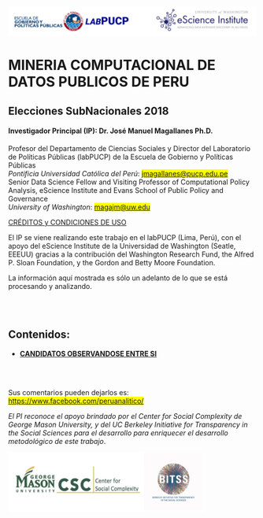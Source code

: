 <a href="https://escience.washington.edu/research-project/opening-data-peru/">
<img src="https://github.com/ERMPeru/elecciones2016/raw/master/headerLogo.png" width="1000"></a>

# MINERIA COMPUTACIONAL DE DATOS PUBLICOS DE PERU
## Elecciones SubNacionales 2018

#### **Investigador Principal (IP): Dr. José Manuel Magallanes Ph.D.**<br>
Profesor del Departamento de Ciencias Sociales y Director del Laboratorio de Políticas Públicas (labPUCP) de la Escuela de Gobierno y Políticas Públicas<br>
*Pontificia Universidad Católica del Perú*:
<span style="background-color: #FFFF00">jmagallanes@pucp.edu.pe</span>
<br>
Senior Data Science Fellow and Visiting Professor of Computational Policy Analysis, eScience Institute and Evans School of Public Policy and Governance<br>
*University of Washington*:
<span style="background-color: #FFFF00">magajm@uw.edu</span>

<a href="https://rawgit.com/projectsUW/peru2016elections/master/Credits.html" target="_blank">CRÉDITOS y CONDICIONES DE USO</a>

El IP se viene realizando este trabajo en el labPUCP (Lima, Perú),  con el apoyo del eScience Institute de la Universidad de Washington (Seatle, EEEUU) gracias a la contribución del Washington Research Fund,  the Alfred P. Sloan Foundation, y the Gordon and Betty Moore Foundation. 

La información aquí mostrada es sólo un adelanto de lo que se está procesando y analizando.

<br>
</br>


## Contenidos:
* **[CANDIDATOS OBSERVANDOSE ENTRE SI](https://rawgit.com/projectsUW/peru2016elections/master/ReporteI.html)**

<br>
</br>

Sus comentarios pueden dejarlos es: 
<span style="background-color: #FFFF00">https://www.facebook.com/peruanalitico/</span>


*El PI reconoce el apoyo brindado por el Center for Social Complexity de George Mason University, y del UC Berkeley Initiative for Transparency in the Social Sciences para el desarrollo para enriquecer el desarrollo metodológico de este trabajo*.


<img src="https://github.com/ERMPeru/elecciones2016/raw/master/footerLogo.png" width="400">

